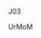 J03 

UrMoM 
<!---
IKKNIGHT/IKKNIGHT is a ✨ special ✨ repository because its `README.md` (this file) appears on your GitHub profile.
You can click the Preview link to take a look at your changes.
--->
